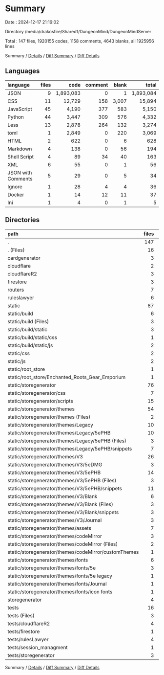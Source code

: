 # Summary

Date : 2024-12-17 21:16:02

Directory /media/drakosfire/Shared1/DungeonMind/DungeonMindServer

Total : 147 files,  1920155 codes, 1158 comments, 4643 blanks, all 1925956 lines

Summary / [Details](details.md) / [Diff Summary](diff.md) / [Diff Details](diff-details.md)

## Languages
| language | files | code | comment | blank | total |
| :--- | ---: | ---: | ---: | ---: | ---: |
| JSON | 9 | 1,893,083 | 0 | 1 | 1,893,084 |
| CSS | 11 | 12,729 | 158 | 3,007 | 15,894 |
| JavaScript | 45 | 4,190 | 377 | 583 | 5,150 |
| Python | 44 | 3,447 | 309 | 576 | 4,332 |
| Less | 13 | 2,878 | 264 | 132 | 3,274 |
| toml | 1 | 2,849 | 0 | 220 | 3,069 |
| HTML | 2 | 622 | 0 | 6 | 628 |
| Markdown | 4 | 138 | 0 | 56 | 194 |
| Shell Script | 4 | 89 | 34 | 40 | 163 |
| XML | 6 | 55 | 0 | 1 | 56 |
| JSON with Comments | 5 | 29 | 0 | 5 | 34 |
| Ignore | 1 | 28 | 4 | 4 | 36 |
| Docker | 1 | 14 | 12 | 11 | 37 |
| Ini | 1 | 4 | 0 | 1 | 5 |

## Directories
| path | files | code | comment | blank | total |
| :--- | ---: | ---: | ---: | ---: | ---: |
| . | 147 | 1,920,155 | 1,158 | 4,643 | 1,925,956 |
| . (Files) | 16 | 3,400 | 68 | 377 | 3,845 |
| cardgenerator | 3 | 269 | 0 | 46 | 315 |
| cloudflare | 2 | 42 | 4 | 12 | 58 |
| cloudflareR2 | 3 | 54 | 38 | 20 | 112 |
| firestore | 3 | 24 | 2 | 10 | 36 |
| routers | 7 | 450 | 57 | 90 | 597 |
| ruleslawyer | 6 | 1,892,807 | 18 | 31 | 1,892,856 |
| static | 87 | 20,278 | 799 | 3,738 | 24,815 |
| static/build | 6 | 45 | 4 | 0 | 49 |
| static/build (Files) | 3 | 42 | 0 | 0 | 42 |
| static/build/static | 3 | 3 | 4 | 0 | 7 |
| static/build/static/css | 1 | 1 | 1 | 0 | 2 |
| static/build/static/js | 2 | 2 | 3 | 0 | 5 |
| static/css | 2 | 313 | 1 | 56 | 370 |
| static/js | 2 | 2 | 3 | 0 | 5 |
| static/root_store | 1 | 236 | 0 | 0 | 236 |
| static/root_store/Enchanted_Roots_Gear_Emporium | 1 | 236 | 0 | 0 | 236 |
| static/storegenerator | 76 | 19,682 | 791 | 3,682 | 24,155 |
| static/storegenerator/css | 7 | 12,314 | 136 | 2,943 | 15,393 |
| static/storegenerator/scripts | 15 | 1,631 | 351 | 321 | 2,303 |
| static/storegenerator/themes | 54 | 5,737 | 304 | 418 | 6,459 |
| static/storegenerator/themes (Files) | 2 | 66 | 4 | 1 | 71 |
| static/storegenerator/themes/Legacy | 10 | 1,373 | 56 | 100 | 1,529 |
| static/storegenerator/themes/Legacy/5ePHB | 10 | 1,373 | 56 | 100 | 1,529 |
| static/storegenerator/themes/Legacy/5ePHB (Files) | 3 | 751 | 56 | 29 | 836 |
| static/storegenerator/themes/Legacy/5ePHB/snippets | 7 | 622 | 0 | 71 | 693 |
| static/storegenerator/themes/V3 | 26 | 3,395 | 196 | 263 | 3,854 |
| static/storegenerator/themes/V3/5eDMG | 3 | 39 | 4 | 13 | 56 |
| static/storegenerator/themes/V3/5ePHB | 14 | 1,965 | 98 | 178 | 2,241 |
| static/storegenerator/themes/V3/5ePHB (Files) | 3 | 1,115 | 98 | 65 | 1,278 |
| static/storegenerator/themes/V3/5ePHB/snippets | 11 | 850 | 0 | 113 | 963 |
| static/storegenerator/themes/V3/Blank | 6 | 894 | 42 | 49 | 985 |
| static/storegenerator/themes/V3/Blank (Files) | 3 | 836 | 42 | 37 | 915 |
| static/storegenerator/themes/V3/Blank/snippets | 3 | 58 | 0 | 12 | 70 |
| static/storegenerator/themes/V3/Journal | 3 | 497 | 52 | 23 | 572 |
| static/storegenerator/themes/assets | 7 | 86 | 2 | 3 | 91 |
| static/storegenerator/themes/codeMirror | 3 | 255 | 23 | 9 | 287 |
| static/storegenerator/themes/codeMirror (Files) | 2 | 154 | 3 | 1 | 158 |
| static/storegenerator/themes/codeMirror/customThemes | 1 | 101 | 20 | 8 | 129 |
| static/storegenerator/themes/fonts | 6 | 562 | 23 | 42 | 627 |
| static/storegenerator/themes/fonts/5e | 3 | 251 | 8 | 23 | 282 |
| static/storegenerator/themes/fonts/5e legacy | 1 | 54 | 4 | 4 | 62 |
| static/storegenerator/themes/fonts/Journal | 1 | 48 | 4 | 7 | 59 |
| static/storegenerator/themes/fonts/icon fonts | 1 | 209 | 7 | 8 | 224 |
| storegenerator | 4 | 667 | 37 | 67 | 771 |
| tests | 16 | 2,164 | 135 | 252 | 2,551 |
| tests (Files) | 3 | 82 | 12 | 26 | 120 |
| tests/cloudflareR2 | 4 | 831 | 42 | 57 | 930 |
| tests/firestore | 1 | 66 | 3 | 13 | 82 |
| tests/rulesLawyer | 4 | 283 | 19 | 62 | 364 |
| tests/session_managment | 1 | 140 | 20 | 27 | 187 |
| tests/storegenerator | 3 | 762 | 39 | 67 | 868 |

Summary / [Details](details.md) / [Diff Summary](diff.md) / [Diff Details](diff-details.md)